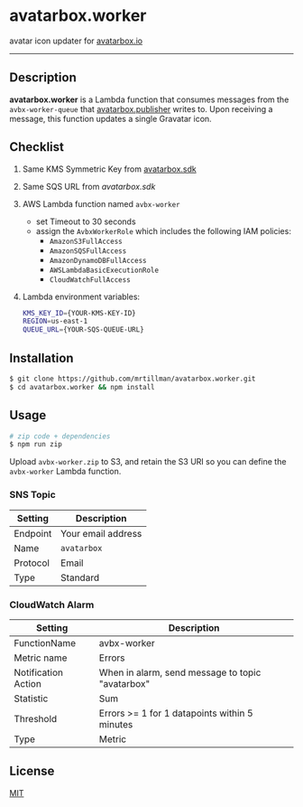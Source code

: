 # avatarbox.worker

avatar icon updater for [avatarbox.io](https://avatarbox.io)

---

## Description

**avatarbox.worker** is a Lambda function that consumes messages from the `avbx-worker-queue` that [avatarbox.publisher](https://github.com/mrtillman/avatarbox.publisher) writes to. Upon receiving a message, this function updates a single Gravatar icon.

## Checklist

1. Same KMS Symmetric Key from [avatarbox.sdk](https://github.com/mrtillman/avatarbox.sdk)
2. Same SQS URL from *avatarbox.sdk*
3. AWS Lambda function named `avbx-worker`
    - set Timeout to 30 seconds
    - assign the `AvbxWorkerRole` which includes the following IAM policies:
      - `AmazonS3FullAccess`
      - `AmazonSQSFullAccess`
      - `AmazonDynamoDBFullAccess`
      - `AWSLambdaBasicExecutionRole`
      - `CloudWatchFullAccess`

4. Lambda environment variables:

    ```sh
    KMS_KEY_ID={YOUR-KMS-KEY-ID}
    REGION=us-east-1
    QUEUE_URL={YOUR-SQS-QUEUE-URL}
    ```

## Installation

```sh
$ git clone https://github.com/mrtillman/avatarbox.worker.git
$ cd avatarbox.worker && npm install
```

## Usage

```sh
# zip code + dependencies
$ npm run zip
```

Upload `avbx-worker.zip` to S3, and retain the S3 URI so you can define the `avbx-worker` Lambda function.

### SNS Topic

|Setting|Description|
|---|---|
|Endpoint|Your email address|
|Name| `avatarbox`|
|Protocol|Email|
|Type| Standard|

### CloudWatch Alarm

|Setting|Description|
|---|---|
|FunctionName|avbx-worker|
|Metric name|Errors|
|Notification Action|When in alarm, send message to topic "avatarbox"|
|Statistic|Sum|
|Threshold|Errors >= 1 for 1 datapoints within 5 minutes|
|Type|Metric|

## License

[MIT](https://github.com/mrtillman/avatarbox.worker/blob/main/LICENSE)
